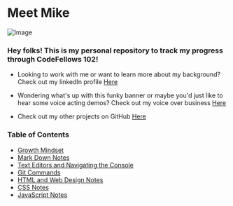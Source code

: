 # Meet Mike
![Image](https://user-images.githubusercontent.com/66289456/83480723-ec7a5300-a450-11ea-92b9-c7cc4506fc14.jpg)
### Hey folks! This is my personal repository to track my progress through CodeFellows 102!

+ Looking to work with me or want to learn more about my background? Check out my linkedIn profile [Here](https://www.linkedin.com/in/michael-greene-b7879774/)

+ Wondering what's up with this funky banner or maybe you'd just like to hear some voice acting demos? Check out my voice over business [Here](https://www.mkgmultimedia.com/mike-greene-voice-over)

+ Check out my other projects on GitHub [Here](https://github.com/micgreene?tab=projects)


### Table of Contents
+ [Growth Mindset](https://micgreene.github.io/learning-journal/growth-mindset)
+ [Mark Down Notes](markdown-notes.md)
+ [Text Editors and Navigating the Console](https://micgreene.github.io/learning-journal/coders-computer)
+ [Git Commands](https://micgreene.github.io/learning-journal/)
+ [HTML and Web Design Notes](https://micgreene.github.io/learning-journal/Html-and-WebDesign)
+ [CSS Notes](https://micgreene.github.io/learning-journal/css-notes)
+ [JavaScript Notes](https://micgreene.github.io/learning-journal/javascript-notes)
